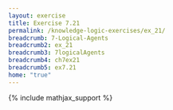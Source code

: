 ```yaml
---
layout: exercise
title: Exercise 7.21
permalink: /knowledge-logic-exercises/ex_21/
breadcrumb: 7-Logical-Agents
breadcrumb2: ex_21
breadcrumb3: 7logicalAgents
breadcrumb4: ch7ex21
breadcrumb5: ex7.21
home: "true"
---
```


{% include mathjax_support %}


